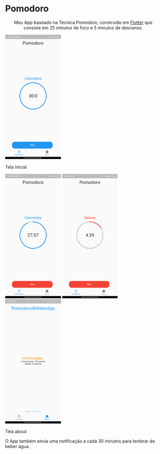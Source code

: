 # Pomodoro

<p align="center">Meu App baseado na Tecnica Pomodoro, construído em <a href="https://flutter.dev">Flutter</a> que consiste em 25 minutos de foco e 5 minutos de descanso.</p>

<img src="img/TelaInicial.png" height="400"/>
  <p>Tela inicial</p>

<img src="img/AppRodando.png" height="400"/>
   

<img src="img/TempoDeDescanso.png" height="400"/>
   

<img src="img/About.png" height="400"/>
<p>Tela about</p>
  
 
 O App também envia uma notificação a cada 30 minutos para lembrar de beber água.
